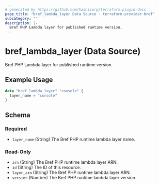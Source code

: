 ```yaml
---
# generated by https://github.com/hashicorp/terraform-plugin-docs
page_title: "bref_lambda_layer Data Source - terraform-provider-bref"
subcategory: ""
description: |-
  Bref PHP Lambda layer for published runtime version.
---
```


# bref_lambda_layer (Data Source)

Bref PHP Lambda layer for published runtime version.

## Example Usage

```terraform
data "bref_lambda_layer" "console" {
  layer_name = "console"
}
```

<!-- schema generated by tfplugindocs -->
## Schema

### Required

- `layer_name` (String) The Bref PHP runtime lambda layer name.

### Read-Only

- `arn` (String) The Bref PHP runtime lambda layer ARN.
- `id` (String) The ID of this resource.
- `layer_arn` (String) The Bref PHP runtime lambda layer ARN.
- `version` (Number) The Bref PHP runtime lambda layer version.
